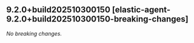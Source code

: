 ## 9.2.0&#43;build202510300150 [elastic-agent-9.2.0&#43;build202510300150-breaking-changes]

_No breaking changes._
